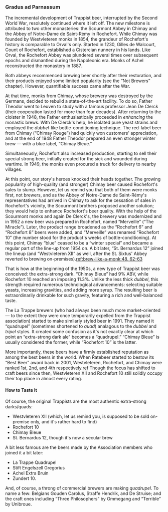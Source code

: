 ### Gradus ad Parnassum

The incremental development of Trappist beer, interrupted by the Second World War, resolutely continued where it left off. The new milestone is attributed to two other monasteries: the Scourmont Abbey in Chimay and the Abbey of Notre-Dame de Saint-Rémy in Rochefort. While Chimay was founded by Westvleteren monks in 1854, the grandeur of Rochefort's history is comparable to Orval's only. Started in 1230, Gilles de Walcourt, Count of Rochefort, established a Cistercian nunnery in his lands. Like Orval, the Rochefort Abbey was plundered several times over subsequent epochs and dismantled during the Napoleonic era. Monks of Achel reconstructed the monastery in 1887.

Both abbeys recommenced brewing beer shortly after their restoration, and their products enjoyed some limited popularity (see the “Not Brewers” chapter). However, quantifiable success came after the War.

At that time, monks from Chimay, whose brewery was destroyed by the Germans, decided to rebuild a state-of-the-art facility. To do so, Father Theodor went to Leuven to study with a famous professor Jean De Clerck (their cooperation lasted for more than four decades). After returning to the cloister in 1948, the Father enthusiastically proceeded in *enhancing* the monastic brews. With De Clerck's help, he isolated pure yeast strains and employed the *dubbel*-like bottle-conditioning technique. The red-label beer from Chimay (“Chimay Rouge”) had quickly won customers' appreciation, and at the end of 1948 Father Theodor prepared an even stronger winter brew — with a blue label, “Chimay Bleue.”

Simultaneously, Rochefort also increased production, starting to sell their special strong beer, initially created for the sick and wounded during wartime. In 1949, the monks even procured a truck for delivery to nearby villages.

At this point, our story's heroes knocked their heads together. The growing popularity of high-quality (and stronger) Chimay beer caused Rochefort's sales to slump. However, let us remind you that both of them were monks first, not brewers, and as the Abbey of Notre-Dame de Saint-Rémy's representatives had arrived in Chimay to ask for the cessation of sales in Rochefort's vicinity, the Scourmont brothers proposed another solution; they would help to enhance Rochefort's beer quality. With the help of the Scourmont monks and again De Clerck's, the brewery was modernized and in 1952 a new beer was prepared in Rochefort, named “Merveille” (“The Miracle”). Later, the product range broadened as the “Rochefort 6” and “Rochefort 8” beers were added, and “Merveille” was renamed “Rochefort 10” (the number stood for the product's weeks of bottle-conditioning). At this point, Chimay “blue” ceased to be a “winter special” and became a regular part of the line-up from 1954 on. A bit later, “St. Bernardus 12” joined the lineup (and “Westvleteren XII” as well, after the St. Sixtus' Abbey reverted to brewing on-premises).[ref:brew-like-a-monk:48, 62-63]()

That is how at the beginning of the 1950s, a new type of Trappist beer was conceived: the extra-strong dark. “Chimay Bleue” had 9% ABV, while Rochefort 10 reached an imposing 11.3%. Unlike the less thick *dubbel*, this strength required numerous technological advancements: selecting suitable yeasts, increasing gravities, and adding more syrup. The resulting beer is extraordinarily drinkable for such gravity, featuring a rich and well-balanced taste.

The La Trappe brewers (who had always been much more market-oriented — to the extent they were once temporarily expelled from the Trappist association) started to make similarly styled beer in 1991. They named it “quadrupel” (sometimes shortened to *quad*) analagous to the *dubbel* and *tripel* styles. It created some confusion as it's not exactly clear at which point an “extra-strong dark ale” becomes a “quadrupel.” “Chimay Bleue” is usually considered the former, while “Rochefort 10” is the latter.

More importantly, these beers have a firmly established reputation as among the best beers in the world. When Ratebeer started to bestow its “Best Beer” award back in 2001, Westvleteren, Rochefort, and Chimay were ranked 1st, 2nd, and 4th respectively.[ref](https://www.ratebeer.com/ratebeerbest/default_2002.asp) Though the focus has shifted to craft beers since then, Westvleteren XII and Rochefort 10 still solidly occupy their top place in almost every rating.

#### How to Taste It

Of course, the original Trappists are the most authentic extra-strong darks/quads:

  * Westvleteren XII (which, let us remind you, is supposed to be sold on-premise only, and it's rather hard to find)
  * Rochefort 10
  * Chimay Bleue
  * St. Bernardus 12, though it's now a secular brew

A bit less famous are the beers made by the Association members who joined it a bit later:

  * La Trappe Quadrupel
  * Stift Engelszell Gregorius
  * Achel Extra Bruin
  * Zundert 10.

And, of course, a throng of commercial brewers are making *quadrupel*. To name a few: Belgians Gouden Carolus, Straffe Hendrik, and De Struise; and the craft ones including “Three Philosophers” by Ommegang and “Terrible” by Unibroue.